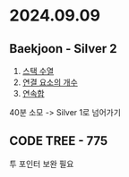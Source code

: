 # 2024.09.09

## Baekjoon - Silver 2
1. [스택 수열](https://www.acmicpc.net/problem/1874)
2. [연결 요소의 개수](https://www.acmicpc.net/problem/11724)
3. [연속합](https://www.acmicpc.net/problem/1912)

40분 소모 -> Silver 1로 넘어가기

## CODE TREE - 775
투 포인터 보완 필요
